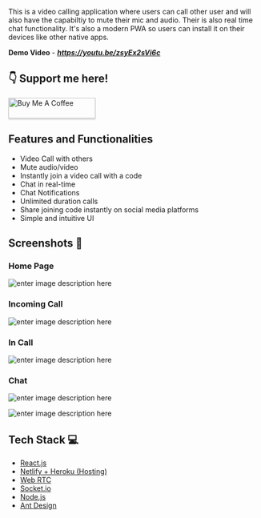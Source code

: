 




This is a video calling application where users can call other user and will also have the capabiltiy to mute their mic and audio. Their is also real time chat functionality.
It's also a modern PWA so users can install it on their devices like other native apps.


**Demo Video** - ***https://youtu.be/zsyEx2sVi6c***

## :point_down: Support me here!
<a href="https://www.buymeacoffee.com/mihir0699" target="_blank"><img src="https://www.buymeacoffee.com/assets/img/custom_images/orange_img.png" alt="Buy Me A Coffee" style="height: 41px !important;width: 174px !important;box-shadow: 0px 3px 2px 0px rgba(190, 190, 190, 0.5) !important;-webkit-box-shadow: 0px 3px 2px 0px rgba(190, 190, 190, 0.5) !important;" ></a>

## Features and Functionalities

- Video Call with others
- Mute audio/video
- Instantly join a video call with a code
- Chat in real-time
- Chat Notifications
- Unlimited duration calls
- Share joining code instantly on social media platforms
- Simple and intuitive UI

## Screenshots 📸

### Home Page

![enter image description here](https://user-images.githubusercontent.com/48746544/115701626-9b838e00-a385-11eb-8a07-214ca0b9f327.png)

### Incoming Call

![enter image description here](https://user-images.githubusercontent.com/48746544/115701844-d8e81b80-a385-11eb-91cf-014b23e24ae4.png)

### In Call

![enter image description here](https://user-images.githubusercontent.com/48746544/115702841-07b2c180-a387-11eb-897e-f19abefafef5.png)

### Chat

![enter image description here](https://user-images.githubusercontent.com/48746544/115702929-24e79000-a387-11eb-906c-704608263da4.png)

![enter image description here](https://user-images.githubusercontent.com/48746544/115703177-709a3980-a387-11eb-8d9d-15ddf3b66a25.png)

## Tech Stack 💻

- [React.js](https://reactjs.org/)
- [Netlify + Heroku (Hosting)](https://www.netlify.com/)
- [Web RTC](https://github.com/webrtc)
- [Socket.io](https://socket.io/)
- [Node.js](https://nodejs.org/en/)
- [Ant Design](https://ant.design/)



